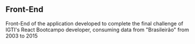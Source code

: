 ## Front-End

Front-End of the application developed to complete the final challenge of IGTI's React Bootcampo developer, consuming data from "Brasileirão" from 2003 to 2015
